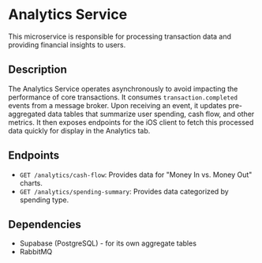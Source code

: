 # Analytics Service

This microservice is responsible for processing transaction data and providing financial insights to users.

## Description

The Analytics Service operates asynchronously to avoid impacting the performance of core transactions. It consumes `transaction.completed` events from a message broker. Upon receiving an event, it updates pre-aggregated data tables that summarize user spending, cash flow, and other metrics. It then exposes endpoints for the iOS client to fetch this processed data quickly for display in the Analytics tab.

## Endpoints

- `GET /analytics/cash-flow`: Provides data for "Money In vs. Money Out" charts.
- `GET /analytics/spending-summary`: Provides data categorized by spending type.

## Dependencies

- Supabase (PostgreSQL) - for its own aggregate tables
- RabbitMQ